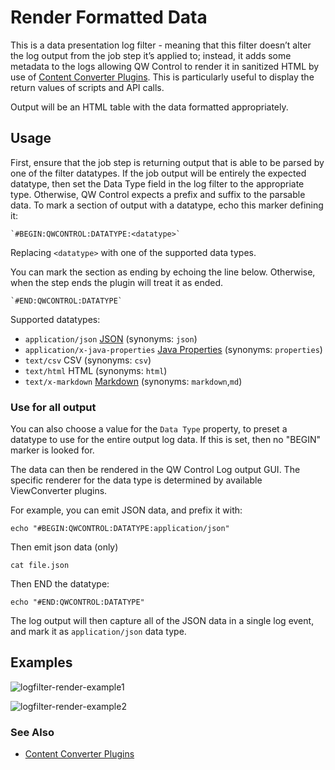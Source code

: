 # Render Formatted Data

This is a data presentation log filter - meaning that this filter doesn’t alter the log output from the job step it’s applied to; instead, it adds some metadata to the logs allowing QW Control to render it in sanitized HTML by use of [Content Converter Plugins](/en/developer/content-converter-plugins.html). This is particularly useful to display the return values of scripts and API calls.

Output will be an HTML table with the data formatted appropriately.

## Usage

First, ensure that the job step is returning output that is able to be parsed by one of the filter datatypes. If the job output will be entirely the expected datatype, then set the Data Type field in the log filter to the appropriate type. Otherwise, QW Control expects a prefix and suffix to the parsable data. To mark a section of output with a datatype, echo this marker defining it:

    `#BEGIN:QWCONTROL:DATATYPE:<datatype>`

Replacing `<datatype>` with one of the supported data types.

You can mark the section as ending by echoing the line below. Otherwise, when the step ends the plugin will treat it as ended.

    `#END:QWCONTROL:DATATYPE`

Supported datatypes:

- `application/json` [JSON][] (synonyms: `json`)
- `application/x-java-properties` [Java Properties][] (synonyms: `properties`)
- `text/csv` CSV (synonyms: `csv`)
- `text/html` HTML (synonyms: `html`)
- `text/x-markdown` [Markdown][] (synonyms: `markdown`,`md`)

[json]: http://json.org
[markdown]: https://en.wikipedia.org/wiki/Markdown
[java properties]: https://docs.oracle.com/javase/7/docs/api/java/util/Properties.html#load(java.io.Reader)

### Use for all output

You can also choose a value for the `Data Type` property, to preset a datatype to use for the entire output log data. If this is set, then no "BEGIN" marker is looked for.

The data can then be rendered in the QW Control Log output GUI. The specific renderer for the data type is determined by available ViewConverter plugins.

For example, you can emit JSON data, and prefix it with:

    echo "#BEGIN:QWCONTROL:DATATYPE:application/json"

Then emit json data (only)

    cat file.json

Then END the datatype:

    echo "#END:QWCONTROL:DATATYPE"

The log output will then capture all of the JSON data in a single log event, and mark it as `application/json` data type.

## Examples

![logfilter-render-example1](/assets/img/logfilter-render-example1.png)

![logfilter-render-example2](/assets/img/logfilter-render-example2.png)

### See Also

- [Content Converter Plugins](/en/developer/content-converter-plugins.html)
